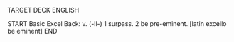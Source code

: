 TARGET DECK
ENGLISH

START
Basic
Excel
Back: v. (-ll-) 1 surpass. 2 be pre-eminent. [latin excello be eminent]
END
